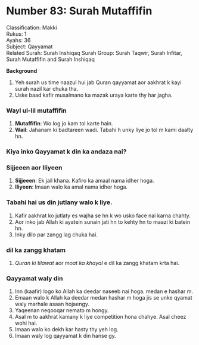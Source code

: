 # Number 83: Surah Mutaffifin

Classification: Makki  
Rukus: 1  
Ayahs: 36  
Subject: Qayyamat  
Related Surah: Surah Inshiqaq
Surah Group: Surah Taqwir, Surah Infitar, Surah Mutaffifin and Surah Inshiqaq

**Background**   
1. Yeh surah us time naazul hui jab Quran qayyamat aor aakhrat k kayi surah nazil kar chuka tha.
2. Uske baad kafir musalmano ka mazak uraya karte thy har jagha.

### Wayl ul-lil mutaffifin
1. **Mutaffifin**: Wo log jo kam tol karte hain.   
2. **‌Wail**: Jahanam ki badtareen wadi. Tabahi h unky liye jo tol m kami daalty hn.

### ‌Kiya inko Qayyamat k din ka andaza nai?

### ‌Sijjeeen aor ‌Iliyeen
1. **‌Sijjeeen**: Ek jail khana. Kafiro ka amaal nama idher hoga.
2. **‌Iliyeen**: Imaan walo ka amal nama idher hoga.

### ‌Tabahi hai us din jutlany walo k liye. 
1. ‌Kafir aakhrat ko jutlaty es wajha se hn k wo usko face nai karna chahty.  
2. ‌Aor inko jab Allah ki ayatein sunain jati hn to kehty hn to maazi ki batein hn.    
3. ‌Inky dilo par zangg lag chuka hai.

### dil ka zangg khatam
1. *Quran ki tilawat* aor *moat ka khayal* e dil ka zangg khatam krta hai.

### ‌Qayyamat waly din
1. Inn (kaafir) logo ko Allah ka deedar naseeb nai hoga. medan e hashar m.   
2. ‌Emaan walo k Allah ka deedar medan hashar m hoga jis se unke qyamat waly marhale asaan hojaengy.    
3. ‌Yaqeenan neqooqar nemato m hongy.  
4. ‌Asal m to aakhrat kamany k liye competition hona chahye. Asal cheez wohi hai.
5. ‌Imaan walo ko dekh kar hasty thy yeh log.  
6. ‌Imaan waly log qayyamat k din hanse gy.
